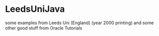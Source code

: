 # LeedsUniJava
some examples from Leeds Uni (England) (year 2000 printing) and some other good stuff from Oracle Tutorials
